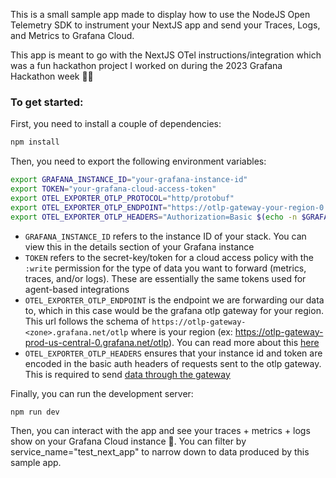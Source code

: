 This is a small sample app made to display how to use the NodeJS Open Telemetry SDK to instrument your NextJS app and send your Traces, Logs, and Metrics to Grafana Cloud. 

This app is meant to go with the NextJS OTel instructions/integration which was a fun hackathon project I worked on during the 2023 Grafana Hackathon week 🥳🥳

### To get started:
First, you need to install a couple of dependencies:
```bash
npm install
```

Then, you need to export the following environment variables:
```bash
export GRAFANA_INSTANCE_ID="your-grafana-instance-id"
export TOKEN="your-grafana-cloud-access-token"
export OTEL_EXPORTER_OTLP_PROTOCOL="http/protobuf"
export OTEL_EXPORTER_OTLP_ENDPOINT="https://otlp-gateway-your-region-0.grafana.net/otlp"
export OTEL_EXPORTER_OTLP_HEADERS="Authorization=Basic $(echo -n $GRAFANA_INSTANCE_ID:$TOKEN | base64 -w 0)";
```
* `GRAFANA_INSTANCE_ID` refers to the instance ID of your stack. You can view this in the details section of your Grafana instance
* `TOKEN` refers to the secret-key/token for a cloud access policy with the `:write` permission for the type of data you want to forward (metrics, traces, and/or logs). These are essentially the same tokens used for agent-based integrations
* `OTEL_EXPORTER_OTLP_ENDPOINT` is the endpoint we are forwarding our data to, which in this case would be the grafana otlp gateway for your region. This url follows the schema of `https://otlp-gateway-<zone>.grafana.net/otlp` where <zone> is your region (ex: https://otlp-gateway-prod-us-central-0.grafana.net/otlp). You can read more about this [here](https://grafana.com/docs/grafana-cloud/monitor-infrastructure/otlp/send-data-otlp/)
* `OTEL_EXPORTER_OTLP_HEADERS` ensures that your instance id and token are encoded in the basic auth headers of requests sent to the otlp gateway. This is required to send [data through the gateway](https://grafana.com/docs/grafana-cloud/monitor-infrastructure/otlp/send-data-otlp/)

Finally, you can run the development server:

```bash
npm run dev
```

Then, you can interact with the app and see your traces + metrics + logs show on your Grafana Cloud instance 🥳. You can filter by service_name="test_next_app" to narrow down to data produced by this sample app.
